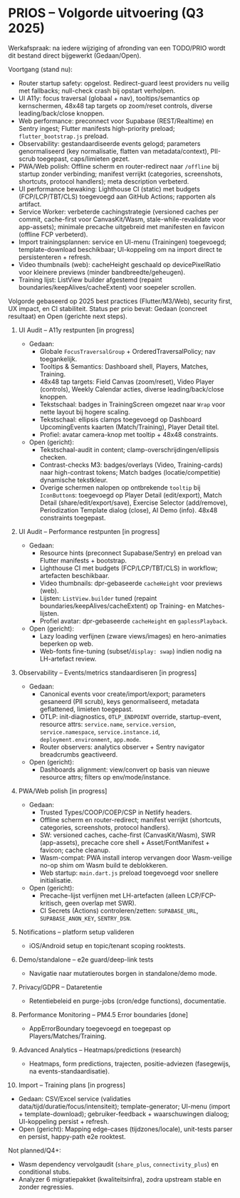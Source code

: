 # PRIOS – Volgorde uitvoering (Q3 2025)

Werkafspraak: na iedere wijziging of afronding van een TODO/PRIO wordt dit bestand direct bijgewerkt (Gedaan/Open).

Voortgang (stand nu):
- Router startup safety: opgelost. Redirect-guard leest providers nu veilig met fallbacks; null-check crash bij opstart verholpen.
- UI A11y: focus traversal (globaal + nav), tooltips/semantics op kernschermen, 48x48 tap targets op zoom/reset controls, diverse leading/back/close knoppen.
- Web performance: preconnect voor Supabase (REST/Realtime) en Sentry ingest; Flutter manifests high-priority preload; `flutter_bootstrap.js` preload.
- Observability: gestandaardiseerde events gelogd; parameters genormaliseerd (key normalisatie, flatten van metadata/context), PII-scrub toegepast, caps/limieten gezet.
- PWA/Web polish: Offline scherm en router-redirect naar `/offline` bij startup zonder verbinding; manifest verrijkt (categories, screenshots, shortcuts, protocol handlers); meta description verbeterd.
- UI performance bewaking: Lighthouse CI (static) met budgets (FCP/LCP/TBT/CLS) toegevoegd aan GitHub Actions; rapporten als artifact.
- Service Worker: verbeterde cachingstrategie (versioned caches per commit, cache-first voor CanvasKit/Wasm, stale-while-revalidate voor app-assets); minimale precache uitgebreid met manifesten en favicon (offline FCP verbeterd).
- Import trainingsplannen: service en UI-menu (Trainingen) toegevoegd; template-download beschikbaar; UI-koppeling om na import direct te persistenteren + refresh.
- Video thumbnails (web): cacheHeight geschaald op devicePixelRatio voor kleinere previews (minder bandbreedte/geheugen).
- Training lijst: ListView builder afgestemd (repaint boundaries/keepAlives/cacheExtent) voor soepeler scrollen.


Volgorde gebaseerd op 2025 best practices (Flutter/M3/Web), security first, UX impact, en CI stabiliteit. Status per prio bevat: Gedaan (concreet resultaat) en Open (gerichte next steps).

1. UI Audit – A11y restpunten [in progress]
   - Gedaan:
     - Globale `FocusTraversalGroup` + OrderedTraversalPolicy; nav toegankelijk.
     - Tooltips & Semantics: Dashboard shell, Players, Matches, Training.
     - 48x48 tap targets: Field Canvas (zoom/reset), Video Player (controls), Weekly Calendar acties, diverse leading/back/close knoppen.
     - Tekstschaal: badges in TrainingScreen omgezet naar `Wrap` voor nette layout bij hogere scaling.
     - Tekstschaal: ellipsis clamps toegevoegd op Dashboard UpcomingEvents kaarten (Match/Training), Player Detail titel.
     - Profiel: avatar camera-knop met tooltip + 48x48 constraints.
   - Open (gericht):
     - Tekstschaal-audit in content; clamp-overschrijdingen/ellipsis checken.
     - Contrast-checks M3: badges/overlays (Video, Training-cards) naar high-contrast tokens; Match badges (locatie/competitie) dynamische tekstkleur.
     - Overige schermen nalopen op ontbrekende `tooltip` bij `IconButton`s: toegevoegd op Player Detail (edit/export), Match Detail (share/edit/export/save), Exercise Selector (add/remove), Periodization Template dialog (close), AI Demo (info). 48x48 constraints toegepast.

2. UI Audit – Performance restpunten [in progress]
   - Gedaan:
     - Resource hints (preconnect Supabase/Sentry) en preload van Flutter manifests + bootstrap.
     - Lighthouse CI met budgets (FCP/LCP/TBT/CLS) in workflow; artefacten beschikbaar.
     - Video thumbnails: dpr-gebaseerde `cacheHeight` voor previews (web).
     - Lijsten: `ListView.builder` tuned (repaint boundaries/keepAlives/cacheExtent) op Training- en Matches-lijsten.
     - Profiel avatar: dpr-gebaseerde `cacheHeight` en `gaplessPlayback`.
   - Open (gericht):
     - Lazy loading verfijnen (zware views/images) en hero-animaties beperken op web.
     - Web-fonts fine-tuning (subset/`display: swap`) indien nodig na LH-artefact review.

3. Observability – Events/metrics standaardiseren [in progress]
   - Gedaan:
     - Canonical events voor create/import/export; parameters gesaneerd (PII scrub), keys genormaliseerd, metadata geflattened, limieten toegepast.
     - OTLP: init-diagnostics, `OTLP_ENDPOINT` override, startup-event, resource attrs: `service.name`, `service.version`, `service.namespace`, `service.instance.id`, `deployment.environment`, `app.mode`.
     - Router observers: analytics observer + Sentry navigator breadcrumbs geactiveerd.
   - Open (gericht):
     - Dashboards alignment: view/convert op basis van nieuwe resource attrs; filters op env/mode/instance.

4. PWA/Web polish [in progress]
   - Gedaan:
     - Trusted Types/COOP/COEP/CSP in Netlify headers.
     - Offline scherm en router-redirect; manifest verrijkt (shortcuts, categories, screenshots, protocol handlers).
     - SW: versioned caches, cache-first (CanvasKit/Wasm), SWR (app-assets), precache core shell + Asset/FontManifest + favicon; cache cleanup.
     - Wasm-compat: PWA install interop vervangen door Wasm-veilige no-op shim om Wasm build te deblokkeren.
     - Web startup: `main.dart.js` preload toegevoegd voor snellere initialisatie.
   - Open (gericht):
     - Precache-lijst verfijnen met LH-artefacten (alleen LCP/FCP-kritisch, geen overlap met SWR).
     - CI Secrets (Actions) controleren/zetten: `SUPABASE_URL`, `SUPABASE_ANON_KEY`, `SENTRY_DSN`.

5. Notifications – platform setup valideren
   - iOS/Android setup en topic/tenant scoping rooktests.

6. Demo/standalone – e2e guard/deep-link tests
   - Navigatie naar mutatieroutes borgen in standalone/demo mode.

7. Privacy/GDPR – Dataretentie
   - Retentiebeleid en purge-jobs (cron/edge functions), documentatie.

8. Performance Monitoring – PM4.5 Error boundaries [done]
   - AppErrorBoundary toegevoegd en toegepast op Players/Matches/Training.

9. Advanced Analytics – Heatmaps/predictions (research)
   - Heatmaps, form predictions, trajecten, positie-adviezen (fasegewijs, na events-standaardisatie).

10. Import – Training plans [in progress]
   - Gedaan: CSV/Excel service (validaties data/tijd/duratie/focus/intensiteit); template-generator; UI-menu (import + template-download); gebruiker-feedback + waarschuwingen dialoog; UI-koppeling persist + refresh.
   - Open (gericht): Mapping edge-cases (tijdzones/locale), unit-tests parser en persist, happy-path e2e rooktest.

Not planned/Q4+:
- Wasm dependency vervolgaudit (`share_plus`, `connectivity_plus`) en conditional stubs.
- Analyzer 6 migratiepakket (kwaliteitsinfra), zodra upstream stable en zonder regressies.


